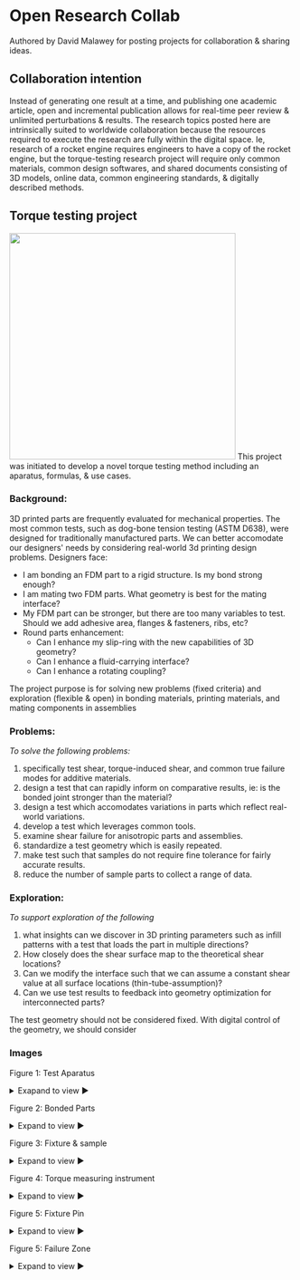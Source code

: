 # Open Research Collab

Authored by David Malawey for posting projects for collaboration & sharing ideas.  

## Collaboration intention
Instead of generating one result at a time, and publishing one academic article, open and incremental publication allows for real-time peer review & unlimited perturbations & results.  The research topics posted here are intrinsically suited to worldwide collaboration because the resources required to execute the research are fully within the digital space.  Ie, research of a rocket engine requires engineers to have a copy of the rocket engine, but the torque-testing research project will require only common materials, common design softwares, and shared documents consisting of 3D models, online data, common engineering standards, & digitally described methods.

## Torque testing project
<img src="https://i.imgur.com/Bd2hNES.jpeg" width="400" />
This project was initiated to develop a novel torque testing method including an aparatus, formulas, & use cases.

### Background:
3D printed parts are frequently evaluated for mechanical properties.  The most common tests, such as dog-bone tension testing (ASTM D638), were designed for traditionally manufactured parts.  We can better accomodate our designers' needs by considering real-world 3d printing design problems.  Designers face:
* I am bonding an FDM part to a rigid structure.  Is my bond strong enough?
* I am mating two FDM parts.  What geometry is best for the mating interface?
* My FDM part can be stronger, but there are too many variables to test.  Should we add adhesive area, flanges & fasteners, ribs, etc?
* Round parts enhancement:
  * Can I enhance my slip-ring with the new capabilities of 3D geometry?
  * Can I enhance a fluid-carrying interface?
  * Can I enhance a rotating coupling?

The project purpose is for solving new problems (fixed criteria) and exploration (flexible & open) in bonding materials, printing materials, and mating components in assemblies

### Problems:
*To solve the following problems:*
1) specifically test shear, torque-induced shear, and common true failure modes for additive materials.
2) design a test that can rapidly inform on comparative results, ie: is the bonded joint stronger than the material?
3) design a test which accomodates variations in parts which reflect real-world variations.
5) develop a test which leverages common tools.
6) examine shear failure for anisotropic parts and assemblies.
7) standardize a test geometry which is easily repeated.
8) make test such that samples do not require fine tolerance for fairly accurate results.
9) reduce the number of sample parts to collect a range of data.

### Exploration:
*To support exploration of the following*
1) what insights can we discover in 3D printing parameters such as infill patterns with a test that loads the part in multiple directions?
2) How closely does the shear surface map to the theoretical shear locations?
3) Can we modify the interface such that we can assume a constant shear value at all surface locations (thin-tube-assumption)?
4) Can we use test results to feedback into geometry optimization for interconnected parts?

The test geometry should not be considered fixed.  With digital control of the geometry, we should consider

### Images

Figure 1: Test Aparatus
<details>
  Figure 1 The basic test assembly is simple and easy to adapt.   A 3D printed fixture can be mounted in an ordinary vise & torque is measured with a beam-style torque wrench.  Finer instruments can be used if needed. 
  <br />
  <summary> Exapand to view ► </summary>
  <img src="https://i.imgur.com/6gJ2nkE.jpeg" width="400" />
  </details>

Figure 2: Bonded Parts
<details>
  Initial trials involve two parts and a bonded zone for evaluation of a joint.  The primary goal is to discover if the bond has equal strength to the parts, to be found in the failure location.  
  <br />
  <summary> Expand to view ► </summary>
  <img src="https://i.imgur.com/7N04RQV.jpeg" width="400" />
  </details>


Figure 3: Fixture & sample
<details>
  The fixture (blue component) is mounted in the fixture before testing.  Easily mate the components without tools.  Steel balls interlock the parts to prevent rotation of the fixed sample.  The balls are one way to offer inexpensive tool-free interlocking and many alternatives are possible.  The black fixture can be bolted to any steady surface, clamped in a vise, or adjusted to suit a professional tensile test aparatus.
  <br />
  <summary> Expand to view ► </summary>
  <img src="https://i.imgur.com/m5M9Hzs.jpeg" width="400" />
  </details>

Figure 4: Torque measuring instrument
<details>
  The most economical option for collecting test data.  Simple beam-style torque wrench with analog readout.  These beam-style torque wrenches are available for auto mechanics at low cost and typically mate with 1/2in or 3/8in square socket (female).  This photo includes a low-cost wrench desigend for oil filters or "oil filter wrench" which can be used to grip circular or polygon profiles.
  <br />
  <summary> Expand to view ► </summary>
  <img src="https://i.imgur.com/cynPAI1.jpeg" width="400" />
  </details>

Figure 5: Fixture Pin
<details>
  The image shows a high-strength bolt acting as a pin, with M8 thread size and smooth shoulder.   The pin can be included for maintaining alignment of the test components or omitted to offer freedom of motion.  The pin can lightly clamp the samples to isolate force in the torque z-direction.  Alternatively, the pin can clamp with a prescribed clamping force to test results on friction or interlocking geometries.
  <br />
  <summary> Expand to view ► </summary>
  <img src="https://i.imgur.com/yAnao1i.jpeg" width="400" />
  </details>

Figure 5: Failure Zone
<details>
  The image shows the shear zone where failure is expected for a bonded pair of samples.  The geometry herein can be loosely assumed to be a thin tube for shear calculations or it can be adjusted to a custom shape, to more closely match analytical solutions.
  <br />
  <summary> Expand to view ► </summary>
  <img src="https://i.imgur.com/zCy4Pzv.jpeg" width="400" />
  </details>

